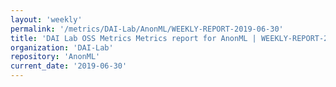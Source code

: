```yaml
---
layout: 'weekly'
permalink: '/metrics/DAI-Lab/AnonML/WEEKLY-REPORT-2019-06-30'
title: 'DAI Lab OSS Metrics Metrics report for AnonML | WEEKLY-REPORT-2019-06-30'
organization: 'DAI-Lab'
repository: 'AnonML'
current_date: '2019-06-30'
---
```

